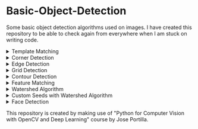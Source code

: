 # Basic-Object-Detection
Some basic object detection algorithms used on images. I have created this repository to be able to check again from everywhere when I am stuck on writing code. 

<details>
  <summary>Template Matching</summary>

 <p align="center">
  <img src="template_matching_example.png" width="50%">.
</p>

<p align="center">
  <img src="template_matching_example2.png" width="50%">.
</p>
</details>

<details>
  <summary>Corner Detection</summary>

 <p align="center">
  <img src="corner_detection_example.png" width="50%">.
</p>
</details>

<details>
  <summary>Edge Detection</summary>

 <p align="center">
  <img src="edge_detection_example.png" width="50%">.
</p>
</details>

<details>
  <summary>Grid Detection</summary>

 <p align="center">
  <img src="grid_detection_example.png" width="50%">.
</p>
</details>

<details>
  <summary>Contour Detection</summary>

 <p align="center">
  <img src="contour_detection_example.png" width="50%">.
</p>
</details>

<details>
  <summary>Feature Matching</summary>

 <p align="center">
  <img src="feature_matching_example.png" width="50%">.
</p>
</details>

<details>
  <summary>Watershed Algorithm</summary>

 <p align="center">
  <img src="watershed_example.png" width="50%">.
</p>
</details>

<details>
  <summary>Custom Seeds with Watershed Algorithm</summary>

 <p align="center">
  <img src="tcustom_watershed_example.png" width="50%">.
</p>
</details>

<details>
  <summary>Face Detection</summary>

 <p align="center">
  <img src="face_detection_example.png" width="50%">.
</p>
</details>


This repository is created by making use of "Python for Computer Vision with OpenCV and Deep Learning" course by Jose Portilla.
